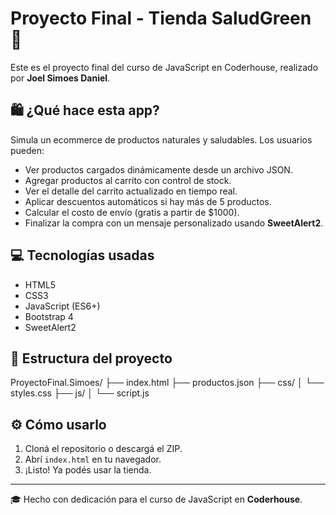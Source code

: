 # Proyecto Final - Tienda SaludGreen 🥗

Este es el proyecto final del curso de JavaScript en Coderhouse, realizado por **Joel Simoes Daniel**.

## 🛍️ ¿Qué hace esta app?

Simula un ecommerce de productos naturales y saludables. Los usuarios pueden:

- Ver productos cargados dinámicamente desde un archivo JSON.
- Agregar productos al carrito con control de stock.
- Ver el detalle del carrito actualizado en tiempo real.
- Aplicar descuentos automáticos si hay más de 5 productos.
- Calcular el costo de envío (gratis a partir de $1000).
- Finalizar la compra con un mensaje personalizado usando **SweetAlert2**.

## 💻 Tecnologías usadas

- HTML5
- CSS3
- JavaScript (ES6+)
- Bootstrap 4
- SweetAlert2

## 📁 Estructura del proyecto

ProyectoFinal.Simoes/
├── index.html
├── productos.json
├── css/
│ └── styles.css
├── js/
│ └── script.js


## ⚙️ Cómo usarlo

1. Cloná el repositorio o descargá el ZIP.
2. Abrí `index.html` en tu navegador.
3. ¡Listo! Ya podés usar la tienda.

---

🎓 Hecho con dedicación para el curso de JavaScript en **Coderhouse**.
